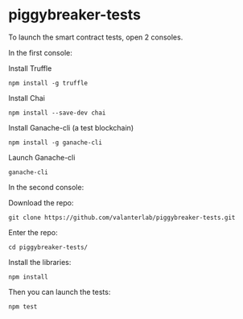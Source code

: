 # piggybreaker-tests
To launch the smart contract tests, open 2 consoles.

In the first console:

Install Truffle
```
npm install -g truffle
```
Install Chai
```
npm install --save-dev chai
```
Install Ganache-cli (a test blockchain)
```
npm install -g ganache-cli
```
Launch Ganache-cli
```
ganache-cli
```




In the second console:

Download the repo:
```
git clone https://github.com/valanterlab/piggybreaker-tests.git
```

Enter the repo:
```
cd piggybreaker-tests/
```

Install the libraries:
```
npm install
```

Then you can launch the tests:
```
npm test
```
